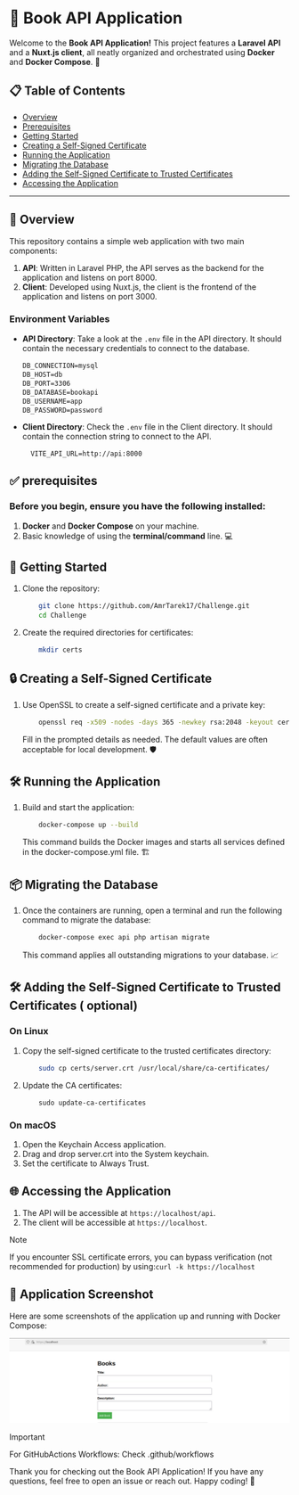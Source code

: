 # 🌟 Book API Application

Welcome to the **Book API Application!** This project features a **Laravel API** and a **Nuxt.js client**, all neatly organized and orchestrated using **Docker** and **Docker Compose**. 🎉

## 📋 Table of Contents
- [Overview](#overview)
- [Prerequisites](#prerequisites)
- [Getting Started](#getting-started)
- [Creating a Self-Signed Certificate](#creating-a-self-signed-certificate)
- [Running the Application](#running-the-application)
- [Migrating the Database](#migrating-the-database)
- [Adding the Self-Signed Certificate to Trusted Certificates](#adding-the-self-signed-certificate-to-trusted-certificates)
- [Accessing the Application](#accessing-the-application)

---

## 📖 Overview

This repository contains a simple web application with two main components:

1. **API**: Written in Laravel PHP, the API serves as the backend for the application and listens on port 8000.
2. **Client**: Developed using Nuxt.js, the client is the frontend of the application and listens on port 3000.

### Environment Variables

- **API Directory**: Take a look at the `.env` file in the API directory. It should contain the necessary credentials to connect to the database.

  ```env
  DB_CONNECTION=mysql
  DB_HOST=db
  DB_PORT=3306
  DB_DATABASE=bookapi
  DB_USERNAME=app
  DB_PASSWORD=password
  ```

- **Client Directory**: Check the `.env` file in the Client directory. It should contain the connection string to connect to the API.


  ```env
    VITE_API_URL=http://api:8000
  ```

## ✅ prerequisites  


### Before you begin, ensure you have the following installed:

   1. **Docker** and **Docker Compose** on your machine.
   2. Basic knowledge of using the **terminal/command** line. 💻

## 🚀 Getting Started
   1. Clone the repository:
   
        ```bash
            git clone https://github.com/AmrTarek17/Challenge.git
            cd Challenge
        ```
   2. Create the required directories for certificates:
   
        ```bash
            mkdir certs
        ```
## 🔒 Creating a Self-Signed Certificate

   1. Use OpenSSL to create a self-signed certificate and a private key:
   
        ```bash
            openssl req -x509 -nodes -days 365 -newkey rsa:2048 -keyout certs/server.key -out certs/server.crt
        ```
        Fill in the prompted details as needed. The default values are often acceptable for local development. 🛡️
## 🛠️ Running the Application
   1. Build and start the application:
        
        ```bash
            docker-compose up --build
        ```
        This command builds the Docker images and starts all services defined in the docker-compose.yml file. 🏗️
            
## 📦 Migrating the Database
   1. Once the containers are running, open a terminal and run the following command to migrate the database:
        ```bash
            docker-compose exec api php artisan migrate
        ```
        This command applies all outstanding migrations to your database. 📈
## 🛠️ Adding the Self-Signed Certificate to Trusted Certificates ( optional)
### On Linux

   1. Copy the self-signed certificate to the trusted certificates directory:
   
        ```bash
            sudo cp certs/server.crt /usr/local/share/ca-certificates/
        ```
   2. Update the CA certificates:
   
        ```
            sudo update-ca-certificates
        ```
### On macOS
   1. Open the Keychain Access application.
   2. Drag and drop server.crt into the System keychain.
   3. Set the certificate to Always Trust.
## 🌐 Accessing the Application

   1. The API will be accessible at ```https://localhost/api```.
   2. The client will be accessible at ```https://localhost```.
   
> [!NOTE]
> If you encounter SSL certificate errors, you can bypass verification (not recommended for production) by using:```curl -k https://localhost```

## 📸 Application Screenshot

Here are some screenshots of the application up and running with Docker Compose:

![Nuxt.js Application](screenshots/nuxt_application.png)

> [!IMPORTANT] 
> For GitHubActions Workflows:
> Check .github/workflows  


                
Thank you for checking out the Book API Application! If you have any questions, feel free to open an issue or reach out. Happy coding! 🚀
